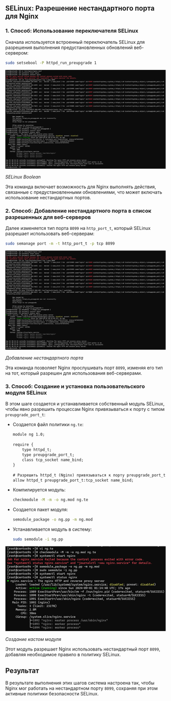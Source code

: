## SELinux: Разрешение нестандартного порта для Nginx

### 1. Способ: Использование переключателя SELinux

Сначала используется встроенный переключатель SELinux для разрешения выполнения предустановленных обновлений веб-сервером:

```bash
sudo setsebool -P httpd_run_preupgrade 1
```
  ![SELinux Boolean](screens/1.jpg)

_SELinux Boolean_

Эта команда включает возможность для Nginx выполнять действия, связанные с предустановленными обновлениями, что может включать использование нестандартных портов.

### 2. Способ: Добавление нестандартного порта в список разрешенных для веб-серверов

Далее изменяется тип порта `8099` на `http_port_t`, который SELinux разрешает использовать веб-серверам:

```bash
sudo semanage port -m -t http_port_t -p tcp 8099
```
  ![Добавление нестандартного порта](screens/1.jpg)

_Добавление нестандартного порта_

Эта команда позволяет Nginx прослушивать порт `8099`, изменяя его тип на тот, который разрешен для использования веб-серверами.

### 3. Способ: Создание и установка пользовательского модуля SELinux

В этом шаге создается и устанавливается собственный модуль SELinux, чтобы явно разрешить процессам Nginx привязываться к порту с типом `preupgrade_port_t`:

- Создается файл политики `ng.te`:

    ```plaintext
    module ng 1.0;

    require {
        type httpd_t;
        type preupgrade_port_t;
        class tcp_socket name_bind;
    }

    # Разрешить httpd_t (Nginx) привязываться к порту preupgrade_port_t
    allow httpd_t preupgrade_port_t:tcp_socket name_bind;
    ```

- Компилируется модуль:

    ```bash
    checkmodule -M -m -o ng.mod ng.te
    ```

- Создается пакет модуля:

    ```bash
    semodule_package -o ng.pp -m ng.mod
    ```

- Устанавливается модуль в систему:

    ```bash
    sudo semodule -i ng.pp
    ```

![Создание кастом модуля](screens/3.jpg)

_Создание кастом модуля_

Этот модуль разрешает Nginx использовать нестандартный порт `8099`, добавляя необходимое правило в политику SELinux.

## Результат

В результате выполнения этих шагов система настроена так, чтобы Nginx мог работать на нестандартном порту `8099`, сохраняя при этом активные политики безопасности SELinux.

